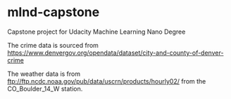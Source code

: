# mlnd-capstone
Capstone project for Udacity Machine Learning Nano Degree

The crime data is sourced from https://www.denvergov.org/opendata/dataset/city-and-county-of-denver-crime

The weather data is from ftp://ftp.ncdc.noaa.gov/pub/data/uscrn/products/hourly02/ from the CO_Boulder_14_W station.